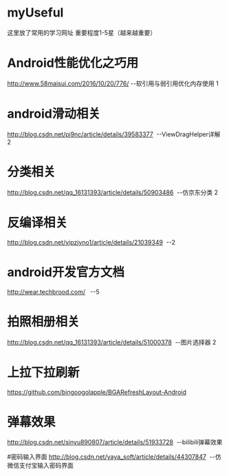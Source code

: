 # myUseful
这里放了常用的学习网址
重要程度1-5星（越来越重要）

# Android性能优化之巧用
http://www.58maisui.com/2016/10/20/776/  --软引用与弱引用优化内存使用  1

# android滑动相关
http://blog.csdn.net/pi9nc/article/details/39583377  --ViewDragHelper详解 2

# 分类相关
http://blog.csdn.net/qq_16131393/article/details/50903486  --仿京东分类  2

# 反编译相关
http://blog.csdn.net/vipzjyno1/article/details/21039349  --2

# android开发官方文档
http://wear.techbrood.com/   --5

# 拍照相册相关
http://blog.csdn.net/qq_16131393/article/details/51000378  --图片选择器  2

# 上拉下拉刷新
https://github.com/bingoogolapple/BGARefreshLayout-Android

# 弹幕效果
http://blog.csdn.net/sinyu890807/article/details/51933728  --bilibili弹幕效果

#密码输入界面
http://blog.csdn.net/yaya_soft/article/details/44307847  --仿微信支付宝输入密码界面
